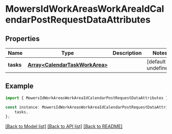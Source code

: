 # MowersIdWorkAreasWorkAreaIdCalendarPostRequestDataAttributes


## Properties

Name | Type | Description | Notes
------------ | ------------- | ------------- | -------------
**tasks** | [**Array&lt;CalendarTaskWorkArea&gt;**](CalendarTaskWorkArea.md) |  | [default to undefined]

## Example

```typescript
import { MowersIdWorkAreasWorkAreaIdCalendarPostRequestDataAttributes } from '@jboucly/automower-connect-sdk';

const instance: MowersIdWorkAreasWorkAreaIdCalendarPostRequestDataAttributes = {
    tasks,
};
```

[[Back to Model list]](../README.md#documentation-for-models) [[Back to API list]](../README.md#documentation-for-api-endpoints) [[Back to README]](../README.md)
